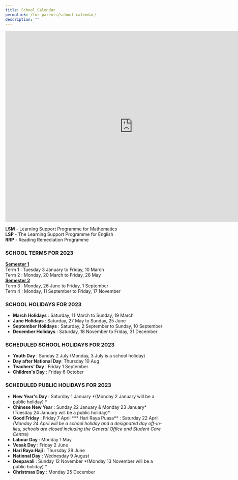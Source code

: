 ```yaml
---
title: School Calendar
permalink: /for-parents/school-calendar/
description: ""
---
```

<iframe src="https://calendar.google.com/calendar/embed?src=c_091e7573fd44aeb91f5c3c6b2a7a954737406cb5914da17c0827336935105bc7%40group.calendar.google.com&ctz=Asia%2FSingapore" style="border: 0" width="800" height="600" frameborder="0" scrolling="no"></iframe>

**LSM** \- Learning Support Programme for Mathematics   
**LSP** \- The Learning Support Programme for English   
**RRP** \- Reading Remediation Programme

 

### SCHOOL TERMS FOR 2023

**<u>Semester 1</u>**   
Term 1 : Tuesday 3 January to Friday, 10 March     
Term 2 : Monday, 20 March to Friday, 26 May  
**<u>Semester 2</u>**   
Term 3 : Monday, 26 June to Friday, 1 September     
Term 4 : Monday, 11 September to Friday, 17 November 

### SCHOOL HOLIDAYS FOR 2023

* **March Holidays** : Saturday, 11 March to Sunday, 19 March     
* **June Holidays** : Saturday, 27 May to Sunday, 25 June
* **September Holidays** : Saturday, 2 September to Sunday, 10 September   
* **December Holidays** : Saturday, 18 November to Friday, 31 December

### SCHEDULED SCHOOL HOLIDAYS FOR 2023
* **Youth Day** : Sunday 2 July (Monday, 3 July is a school holiday)    
* **Day after National Day**: Thursday 10 Aug  
* **Teachers' Day** : Friday 1 September  
* **Children's Day** : Friday 6 October  

### SCHEDULED PUBLIC HOLIDAYS FOR 2023
* **New Year's Day** : Saturday 1 January *(Monday 2 January will be a public holiday)  *
* **Chinese New Year** : Sunday 22 January & Monday 23 January* (Tuesday 24 January will be a public holiday)*
* **Good Friday** : Friday 7 April
*** Hari Raya Puasa** : Saturday 22 April *(Monday 24 April will be a school holiday and a designated day off-in-lieu, schools are closed including the General Office and Student Care Centre)*
* **Labour Day** : Monday 1 May
* **Vesak Day** : Friday 2 June
* **Hari Raya Haji** : Thursday 29 June
* **National Day** : Wednesday 9 August  
* **Deepavali** : Sunday 12 November *(Monday 13 November will be a public holiday) *
* **Christmas Day** : Monday 25 December
